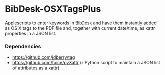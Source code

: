 BibDesk-OSXTagsPlus
=====================

Applescripts to enter keywords in BibDesk and have them instantly added as OS X tags to the PDF file and, together with current date/time, as xattr properties in a JSON list. 

### Dependencies

- https://github.com/jdberry/tag 
- https://github.com/foice/pyXattr (a Python script to maintain a JSON list of attributes as a xattr)
